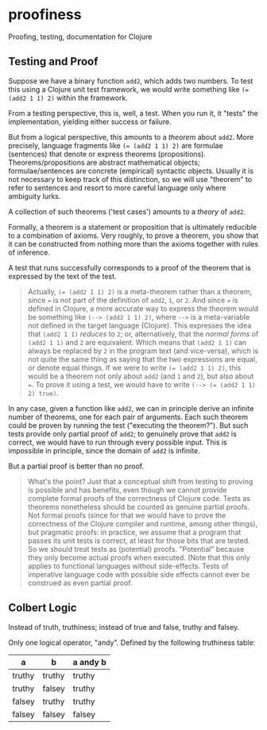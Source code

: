 # proofiness

Proofing, testing, documentation for Clojure

## Testing and Proof

Suppose we have a binary function `add2`, which adds two numbers.  To test this using a Clojure unit test framework, we would write something like `(= (add2 1 1) 2)` within the framework.
  
From a testing perspective, this is, well, a test.  When you run it, it "tests" the implementation, yielding either success or failure.

But from a logical perspective, this amounts to a _theorem_ about `add2`.  More precisely, language fragments like `(= (add2 1 1) 2)` are formulae (sentences) that denote or express theorems (propositions).  Theorems/propositions are abstract mathematical objects; formulae/sentences are concrete (empirical) syntactic objects.  Usually it is not necessary to keep track of this distinction, so we will use "theorem" to refer to sentences and resort to more careful language only where ambiguity lurks.

A collection of such theorems ('test cases') amounts to a _theory_ of `add2`.

Formally, a theorem is a statement or proposition that is ultimately reducible to a combination of axioms.  Very roughly, to prove a theorem, you show that it can be constructed from nothing more than the axioms together with rules of inference.

A test that runs successfully corresponds to a proof of the theorem that is expressed by the text of the test. 

> Actually, `(= (add2 1 1) 2)` is a meta-theorem rather than a theorem, since `=` is not part of the definition of `add2`, `1`, or `2`.  And since `=` is defined in Clojure, a more accurate way to express the theorem would be something like `(--> (add2 1 1) 2)`, where `-->` is a meta-variable not defined in the target language (Clojure).  This expresses the idea that `(add2 1 1)` _reduces_ to `2`; or, alternatively, that the _normal forms_ of `(add2 1 1)` and `2` are equivalent.  Which means that `(add2 1 1)` can always be replaced by `2` in the program text (and vice-versa), which is not quite the same thing as saying that the two expressions are equal, or denote equal things.  If we were to write `(= (add2 1 1) 2)`, this would be a theorem not only about `add2` (and `1` and `2`), but also about `=`.  To prove it using a test, we would have to write `(--> (= (add2 1 1) 2) true)`.

In any case, given a function like `add2`, we can in principle derive an infinite number of theorems, one for each pair of arguments.  Each such theorem could be proven by running the test ("executing the theorem?").  But such tests provide only partial proof of `add2`; to genuinely prove that `add2` is correct, we would have to run through every possible input.  This is impossible in principle, since the domain of `add2` is infinite.

But a partial proof is better than no proof.

> What's the point?  Just that a conceptual shift from testing to proving is possible and has benefits, even though we cannot provide complete formal proofs of the correctness of Clojure code.  Tests as theorems nonetheless should be counted as genuine partial proofs.  Not formal proofs (since for that we would have to prove the correctness of the Clojure compiler and runtime, among other things), but pragmatic proofs: in practice, we assume that a program that passes its unit tests is correct, at least for those bits that are tested.  So we should treat tests as (potential) proofs.  "Potential" because they only become actual proofs when executed.  (Note that this only applies to functional languages without side-effects.  Tests of imperative language code with possible side effects cannot ever be construed as even partial proof.

## Colbert Logic

Instead of truth, truthiness; instead of true and false, truthy and falsey.

Only one logical operator, "andy".  Defined by the following truthiness table:

| a | b | a andy b |
|---|---|----------|
| truthy | truthy | truthy |
| truthy | falsey | truthy |
| falsey | truthy | truthy |
| falsey | falsey | falsey |
